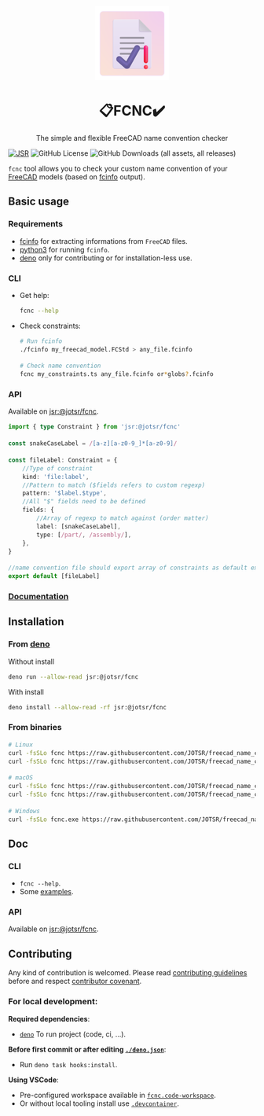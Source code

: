<div align="center">
		<img src="./assets/logo.png" alt="logo" width="150px" height="150px"/>
		<h1>📋FCNC✔️</h1>
		<p>The simple and flexible FreeCAD name convention checker</p>
</div>

[![JSR](https://jsr.io/badges/@jotsr/fcnc?style=flat-square)](https://jsr.io/@jotsr/fcnc)
![GitHub License](https://img.shields.io/github/license/JOTSR/fcnc?style=flat-square)
![GitHub Downloads (all assets, all releases)](https://img.shields.io/github/downloads/JOTSR/fcnc/total?style=flat-square)

`fcnc` tool allows you to check your custom name convention of your
[FreeCAD](https://www.freecad.org/) models (based on
[fcinfo](https://github.com/FreeCAD/FreeCAD/blob/main/src/Tools/fcinfo) output).

## Basic usage

### Requirements

- [fcinfo](https://github.com/FreeCAD/FreeCAD/blob/main/src/Tools/fcinfo) for
  extracting informations from `FreeCAD` files.
- [python3](https://www.python.org/downloads/) for running `fcinfo`.
- [deno](https://deno.land) only for contributing or for installation-less use.

### CLI

- Get help:
  ```sh
  fcnc --help
  ```

- Check constraints:
  ```sh
  # Run fcinfo
  ./fcinfo my_freecad_model.FCStd > any_file.fcinfo

  # Check name convention
  fcnc my_constraints.ts any_file.fcinfo or*globs?.fcinfo
  ```

### API

Available on [jsr:@jotsr/fcnc](https://jsr.io/@jotsr/fcnc).

```ts
import { type Constraint } from 'jsr:@jotsr/fcnc'

const snakeCaseLabel = /[a-z][a-z0-9_]*[a-z0-9]/

const fileLabel: Constraint = {
	//Type of constraint
	kind: 'file:label',
	//Pattern to match ($fields refers to custom regexp)
	pattern: '$label.$type',
	//All "$" fields need to be defined
	fields: {
		//Array of regexp to match against (order matter)
		label: [snakeCaseLabel],
		type: [/part/, /assembly/],
	},
}

//name convention file should export array of constraints as default export
export default [fileLabel]
```

### [Documentation](#doc)

## Installation

### From [deno](https://deno.land)

Without install

```sh
deno run --allow-read jsr:@jotsr/fcnc
```

With install

```sh
deno install --allow-read -rf jsr:@jotsr/fcnc
```

### From binaries

```sh
# Linux
curl -fsSLo fcnc https://raw.githubusercontent.com/JOTSR/freecad_name_conv_checker/main/dist/fcnc-x86_64-unknown-linux-gnu
curl -fsSLo fcnc https://raw.githubusercontent.com/JOTSR/freecad_name_conv_checker/main/dist/fcnc-aarch64-unknown-linux-gnu

# macOS
curl -fsSLo fcnc https://raw.githubusercontent.com/JOTSR/freecad_name_conv_checker/main/dist/fcnc-x86_64-apple-darwin
curl -fsSLo fcnc https://raw.githubusercontent.com/JOTSR/freecad_name_conv_checker/main/dist/fcnc-aarch64-apple-darwin

# Windows
curl -fsSLo fcnc.exe https://raw.githubusercontent.com/JOTSR/freecad_name_conv_checker/main/dist/fcnc-x86_64-pc-windows-msvc.exe
```

## Doc

### CLI

- `fcnc --help`.
- Some [examples](./examples).

### API

Available on [jsr:@jotsr/fcnc](https://jsr.io/@jotsr/fcnc/doc).

## Contributing

Any kind of contribution is welcomed. Please read
[contributing guidelines](./CONTRIBUTING.md) before and respect
[contributor covenant](https://www.contributor-covenant.org/version/2/1/code_of_conduct/).

### For local development:

**Required dependencies**:

- [`deno`](https://deno.land) To run project (code, ci, ...).

**Before first commit or after editing [`./deno.json`](./deno.json)**:

- Run `deno task hooks:install`.

**Using VSCode**:

- Pre-configured workspace available in
  [`fcnc.code-workspace`](./fcnc.code-workspace).
- Or without local tooling install use [`.devcontainer`](./.devcontainer).
